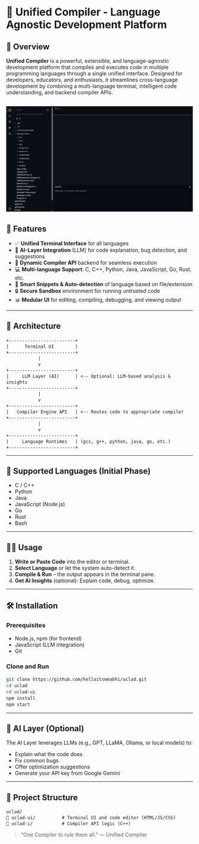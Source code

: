 # 🧠 Unified Compiler - Language Agnostic Development Platform

## 🚀 Overview

**Unified Compiler** is a powerful, extensible, and language-agnostic development platform that compiles and executes code in multiple programming languages through a single unified interface. Designed for developers, educators, and enthusiasts, it streamlines cross-language development by combining a multi-language terminal, intelligent code understanding, and backend compiler APIs.


![Unified Compiler](./image.png)
---

## 🎯 Features

* ✅ **Unified Terminal Interface** for all languages
* 🧠 **AI-Layer Integration** (LLM) for code explanation, bug detection, and suggestions
* 🔧 **Dynamic Compiler API** backend for seamless execution
* 💻 **Multi-language Support**: C, C++, Python, Java, JavaScript, Go, Rust, etc.
* 🦨 **Smart Snippets & Auto-detection** of language based on file/extension
* 🔒 **Secure Sandbox** environment for running untrusted code
* 📊 **Modular UI** for editing, compiling, debugging, and viewing output

---

## 🏧 Architecture

```
+-------------------------+
|      Terminal UI        |
+-------------------------+
            |
            v
+-------------------------+
|     LLM Layer (AI)      | <-- Optional: LLM-based analysis & insights
+-------------------------+
            |
            v
+-------------------------+
|   Compiler Engine API   | <-- Routes code to appropriate compiler
+-------------------------+
            |
            v
+-------------------------+
|     Language Runtimes   | (gcc, g++, python, java, go, etc.)
+-------------------------+
```

---

## 🔌 Supported Languages (Initial Phase)

* C / C++
* Python
* Java
* JavaScript (Node.js)
* Go
* Rust
* Bash

---

## 🧑‍💻 Usage

1. **Write or Paste Code** into the editor or terminal.
2. **Select Language** or let the system auto-detect it.
3. **Compile & Run** – the output appears in the terminal pane.
4. **Get AI Insights** (optional): Explain code, debug, optimize.

---

## 🛠️ Installation

### Prerequisites

* Node.js, npm (for frontend)
* JavaScript (LLM integration)
* Git

### Clone and Run

```bash
git clone https://github.com/helloitsmeabhi/uclad.git
cd uclad
cd uclad-ui
npm install
npm start
```


---

## 🧠 AI Layer (Optional)

The AI Layer leverages LLMs (e.g., GPT, LLaMA, Ollama, or local models) to:

* Explain what the code does
* Fix common bugs
* Offer optimization suggestions
* Generate your API key from Google Gemini

---

## 📁 Project Structure

```
uclad/
🔹 uclad-ui/          # Terminal UI and code editor (HTML/JS/CSS)
🔹 uclad-i/           # Compiler API logic (C++)
```
> “One Compiler to rule them all.” — Unified Compiler
